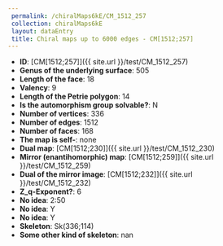 ```yaml
--- 
 permalink: /chiralMaps6kE/CM_1512_257 
 collection: chiralMaps6kE
 layout: dataEntry
 title: Chiral maps up to 6000 edges - CM[1512;257]
---
```


- **ID**: [CM[1512;257]]({{ site.url }}/test/CM_1512_257)
- **Genus of the underlying surface**: 505
- **Length of the face**: 18
- **Valency**: 9
- **Length of the Petrie polygon**: 14
- **Is the automorphism group solvable?**: N
- **Number of vertices**: 336
- **Number of edges**: 1512
- **Number of faces**: 168
- **The map is self-**: none
- **Dual map**: [CM[1512;230]]({{ site.url }}/test/CM_1512_230)
- **Mirror (enantihomorphic) map**: [CM[1512;259]]({{ site.url }}/test/CM_1512_259)
- **Dual of the mirror image**: [CM[1512;232]]({{ site.url }}/test/CM_1512_232)
- **Z_q-Exponent?**: 6
- **No idea**:  2:50
- **No idea**: Y
- **No idea**: Y
- **Skeleton**: Sk(336;114)
- **Some other kind of skeleton**: nan
